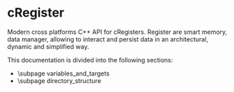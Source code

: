 # cRegister

Modern cross platforms C++ API for cRegisters. Register are smart memory, data manager, allowing to interact and persist data in an architectural, dynamic and simplified way.

This documentation is divided into the following sections:
  - \subpage variables_and_targets
  - \subpage directory_structure

